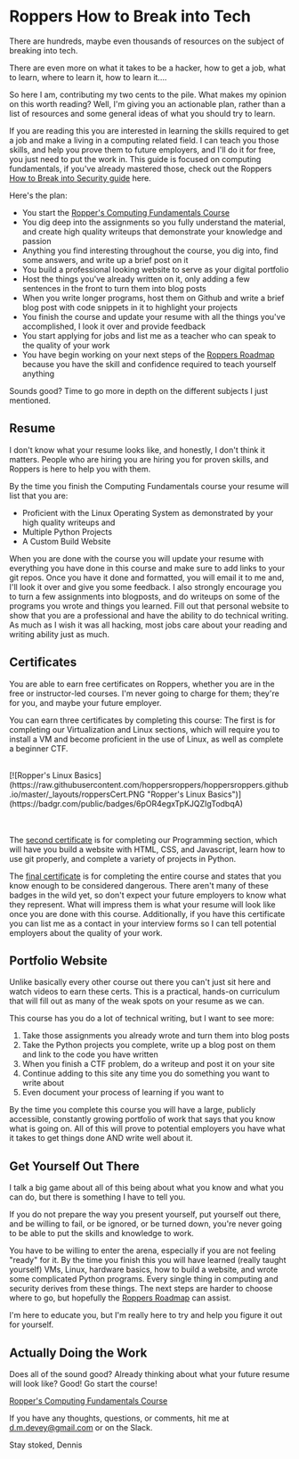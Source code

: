 # Roppers How to Break into Tech

There are hundreds, maybe even thousands of resources on the subject of breaking into tech.

There are even more on what it takes to be a hacker, how to get a job, what to learn, where to learn it, how to learn it....

So here I am, contributing my two cents to the pile. What makes my opinion on this worth reading? Well, I'm giving you an actionable plan, rather than a list of resources and some general ideas of what you should try to learn. 

If you are reading this you are interested in learning the skills required to get a job and make a living in a computing related field. I can teach you those skills, and help you prove them to future employers, and I'll do it for free, you just need to put the work in. This guide is focused on computing fundamentals, if you've already mastered those, check out the Roppers [How to Break into Security guide](/breakIntoSecurity.md) here.

Here's the plan: 

* You start the [Ropper's Computing Fundamentals Course](https://hoppersroppers.org/course.html)
* You dig deep into the assignments so you fully understand the material, and create high quality writeups that demonstrate your knowledge and passion
* Anything you find interesting throughout the course, you dig into, find some answers, and write up a brief post on it
* You build a professional looking website  to serve as your digital portfolio
* Host the things you've already written on it, only adding a few sentences in the front to turn them into blog posts
* When you write longer programs, host them on Github and write a brief blog post with code snippets in it to highlight your projects
* You finish the course and update your resume with all the things you've accomplished, I look it over and provide feedback 
* You start applying for jobs and list me as a teacher who can speak to the quality of your work
* You have begin working on your next steps of the [Roppers Roadmap](https://hoppersroppers.org/roadmap) because you have the skill and confidence required to teach yourself anything

Sounds good? Time to go more in depth on the different subjects I just mentioned. 

## Resume

I don't know what your resume looks like, and honestly, I don't think it matters. People who are hiring you are hiring you for proven skills, and Roppers is here to help you with them. 

By the time you finish the Computing Fundamentals course your resume will list that you are:

* Proficient with the Linux Operating System as demonstrated by your high quality writeups and 
* Multiple Python Projects 
* A Custom Build Website

When you are done with the course you will update your resume with everything you have done in this course and make sure to add links to your git repos. Once you have it done and formatted, you will email it to me and, I'll look it over and give you some feedback. I also strongly encourage you to turn a few assignments into blogposts, and do writeups on some of the programs you wrote and things you learned. Fill out that personal website to show that you are a professional and have the ability to do technical writing. As much as I wish it was all hacking, most jobs care about your reading and writing ability just as much.

## Certificates 

You are able to earn free certificates on Roppers, whether you are in the free or instructor-led courses. I'm never going to charge for them; they're for you, and maybe your future employer. 

You can earn three certificates by completing this course: The first is for completing our Virtualization and Linux sections, which will require you to install a VM and become proficient in the use of Linux, as well as complete a beginner CTF. 

<br>
[![Ropper's Linux Basics](https://raw.githubusercontent.com/hoppersroppers/hoppersroppers.github.io/master/_layouts/roppersCert.PNG "Ropper's Linux Basics")](https://badgr.com/public/badges/6pOR4egxTpKJQZIgTodbqA)
<br> 
<br> 
<br>

The [second certificate](https://badgr.com/public/badges/XB9JuQmCQaKfJVUvuYNcQg) is for completing our Programming section, which will have you build a website with HTML, CSS, and Javascript, learn how to use git properly, and complete a variety of projects in Python. 

The [final certificate](https://badgr.com/public/badges/OCgMVVYKT82mZZkDah6BBQ) is for completing the entire course and states that you know enough to be considered dangerous. There aren't many of these badges in the wild yet, so don't expect your future employers to know what they represent. What will impress them is what your resume will look like once you are done with this course. Additionally, if you have this certificate you can list me as a contact in your interview forms so I can tell potential employers about the quality of your work.

## Portfolio Website

Unlike basically every other course out there you can't just sit here and watch videos to earn these certs. This is a practical, hands-on curriculum that will fill out as many of the weak spots on your resume as we can.

This course has you do a lot of technical writing, but I want to see more: 

1. Take those assignments you already wrote and turn them into blog posts
2. Take the Python projects you complete, write up a blog post on them and link to the code you have written
3. When you finish a CTF problem, do a writeup and post it on your site
4. Continue adding to this site any time you do something you want to write about
5. Even document your process of learning if you want to

By the time you complete this course you will have a large, publicly accessible, constantly growing portfolio of work that says that you know what is going on. All of this will prove to potential employers you have what it takes to get things done AND write well about it. 

## Get Yourself Out There

I talk a big game about all of this being about what you know and what you can do, but there is something I have to tell you.

If you do not prepare the way you present yourself, put yourself out there, and be willing to fail, or be ignored, or be turned down, you're never going to be able to put the skills and knowledge to work. 

You have to be willing to enter the arena, especially if you are not feeling "ready" for it. By the time you finish this you will have learned (really taught yourself) VMs, Linux, hardware basics, how to build a website, and wrote some complicated Python programs. Every single thing in computing and security derives from these things. The next steps are harder to choose where to go, but hopefully the [Roppers Roadmap](https://hoppersroppers.org/roadmap) can assist. 

I'm here to educate you, but I'm really here to try and help you figure it out for yourself.

## Actually Doing the Work

Does all of the sound good? Already thinking about what your future resume will look like? Good! Go start the course! 

 [Ropper's Computing Fundamentals Course](https://hoppersroppers.org/course.html)
 
 If you have any thoughts, questions, or comments, hit me at d.m.devey@gmail.com or on the Slack.

Stay stoked, 
Dennis


